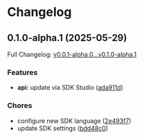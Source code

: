 # Changelog

## 0.1.0-alpha.1 (2025-05-29)

Full Changelog: [v0.0.1-alpha.0...v0.1.0-alpha.1](https://github.com/nora-test-account/nora-test-project-go-10000/compare/v0.0.1-alpha.0...v0.1.0-alpha.1)

### Features

* **api:** update via SDK Studio ([ada911d](https://github.com/nora-test-account/nora-test-project-go-10000/commit/ada911d93cd25b348e52875b3a1d2cc5e7c6276d))


### Chores

* configure new SDK language ([2e493f7](https://github.com/nora-test-account/nora-test-project-go-10000/commit/2e493f78ee905bf2d0b9ef62996eecd0bdc271d8))
* update SDK settings ([bdd48c0](https://github.com/nora-test-account/nora-test-project-go-10000/commit/bdd48c03a609efe1bea697dcab97791f91c08527))
